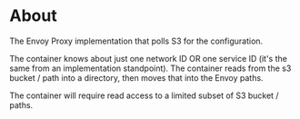 # About

The Envoy Proxy implementation that polls S3 for the configuration.

The container knows about just one network ID OR one service ID (it's the same from an implementation standpoint).  The container reads from the s3 bucket / path into a directory, then moves that into the Envoy paths.

The container will require read access to a limited subset of S3 bucket / paths.
